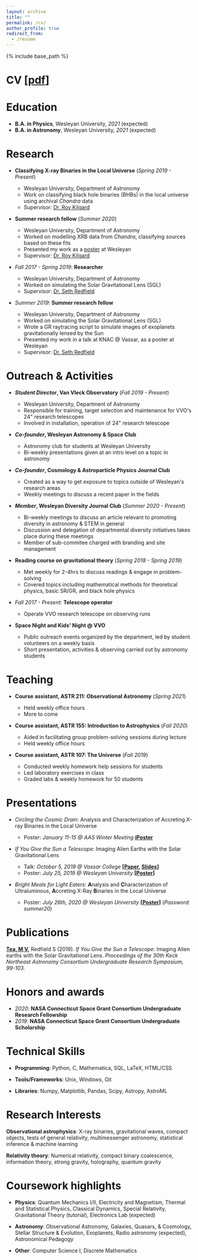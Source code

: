 ```yaml
---
layout: archive
title: ""
permalink: /cv/
author_profile: true
redirect_from:
  - /resume
---
```


{% include base_path %}

# **CV [[pdf](https://mvtea.github.io/files/cv.pdf)]**



Education
======
* **B.A. in Physics**, Wesleyan University, *2021* (expected)
* **B.A. in Astronomy**, Wesleyan University, *2021* (expected)


Research
======
* **Classifying X-ray Binaries in the Local Universe** (*Spring 2019 - Present*)
  * Wesleyan University, Department of Astronomy
  * Work on classifying black hole binaries (BHBs) in the local universe using archival *Chandra* data
  * Supervisor: [Dr. Roy Kilgard](http://rkilgard.faculty.wesleyan.edu/)
  
* **Summer research fellow** (*Summer 2020*)
  * Wesleyan University, Department of Astronomy
  * Worked on modelling XRB data from *Chandra*, classifying sources based on these fits
  * Presented my work as a [poster]() at Wesleyan
  * Supervisor: [Dr. Roy Kilgard](http://rkilgard.faculty.wesleyan.edu/)
  
* *Fall 2017 - Spring 2019*: **Researcher**
  * Wesleyan University, Department of Astronomy
  * Worked on simulating the Solar Gravitational Lens (SGL)
  * Supervisor: [Dr. Seth Redfield](https://sethredfield.wescreates.wesleyan.edu/)
  
* *Summer 2019*: **Summer research fellow**
  * Wesleyan University, Department of Astronomy 
  * Worked on simulating the Solar Gravitational Lens (SGL)
  * Wrote a GR raytracing script to simulate images of exoplanets gravitationally lensed by the Sun
  * Presented my work in a talk at KNAC @ Vassar, as a poster at Wesleyan
  * Supervisor: [Dr. Seth Redfield](https://sethredfield.wescreates.wesleyan.edu/)


Outreach & Activities
=====

* **_Student Director_, Van Vleck Observatory** (*Fall 2019 - Present*)
  * Wesleyan University, Department of Astronomy
  * Responsible for training, target selection and maintenance for VVO's 24" research telescopes
  * Involved in installation, operation of 24" research telescope
  
* **_Co-founder_, Wesleyan Astronomy & Space Club**
  * Astronomy club for students at Wesleyan University
  * Bi-weekly presentations given at an intro level on a topic in astronomy
  
* **_Co-founder_, Cosmology & Astroparticle Physics Journal Club**
  * Created as a way to get exposure to topics outside of Wesleyan's research areas
  * Weekly meetings to discuss a recent paper in the fields
  
* **_Member_, Wesleyan Diversity Journal Club** (*Summer 2020 - Present*)
  * Bi-weekly meetings to discuss an article relevant to promoting diversity in astronomy & STEM in general
  * Discussion and delegation of departmental diversity initiatives takes place during these meetings
  * Member of sub-commitee charged with branding and site management
  
* **Reading course on gravitational theory** (*Spring 2018 - Spring 2019*)
  * Met weekly for 2-4hrs to discuss readings & engage in problem-solving
  * Covered topics including mathematical methods for theoretical physics, basic SR/GR, and black hole physics
  
* *Fall 2017 - Present*: **Telescope operator**
  * Operate VVO research telescope on observing runs
  
* **Space Night and Kids' Night @ VVO**
  * Public outreach events organized by the department, led by student volunteers on a weekly basis
  * Short presentation, activities & observing carried out by astronomy students
  
  
Teaching
======
* **Course assistant, ASTR 211: Observational Astronomy** (*Spring 2021*)
  * Held weekly office hours
  * More to come

* **Course assistant, ASTR 155: Introduction to Astrophysics** (*Fall 2020*)
  * Aided in facilitating group problem-solving sessions during lecture
  * Held weekly office hours
  
* **Course assistant, ASTR 107: The Universe** (*Fall 2019*)
  * Conducted weekly homework help sessions for students
  * Led laboratory exercises in class
  * Graded labs & weekly homework for 50 students
  
  
Presentations
======
* _Circling the Cosmic Drain_: Analysis and Characterization of Accreting X-ray Binaries in the Local Universe
  * Poster: *January 11-15 @ AAS Winter Meeting* **[iPoster](aas237-aas.ipostersessions.com/Default.aspx?s=00-7B-01-BD-28-AA-F6-1C-01-91-30-D7-F0-CD-23-19)**
  
* _If You Give the Sun a Telescope_: Imaging Alien Earths with the Solar Gravitational Lens
  * Talk: *October 5, 2019 @ Vassar College* **[[Paper](https://mvtea.github.io/files/tea_knac2019.pdf), [Slides](https://mvtea.github.io/files/Tea_KNAC2019_Talk.pdf)]**
  * Poster: *July 25, 2019 @ Wesleyan University*  **[[Poster](https://mvtea.github.io/files/summer_2019_poster.pdf)]**
  
* _Bright Meals for Light Eaters_: **A**nalysis and **C**haracterization of Ultraluminous, **A**ccreting X-Ray **B**inaries in the Local Universe
  * Poster: *July 26th, 2020 @ Wesleyan University* **[[Poster](http://summer20.research.wesleyan.edu/2020/07/01/51/)]** (*Password: summer20*)


Publications
======
**<ins>Tea, M V</ins>,** Redfield S (2019). _If You Give the Sun a Telescope_: Imaging Alien earths with the Solar Gravitational Lens. _Proceedings of the 30th Keck Northeast Astronomy Consortium Undergraduate Research Symposium, 99-103._


Honors and awards
======
* *2020*: **NASA Connecticut Space Grant Consortium Undergraduate Research Fellowship**
* *2019*: **NASA Connecticut Space Grant Consortium Undergraduate Scholarship**
  
  
Technical Skills
======
* **Programming**: Python, C, Mathematica, SQL, LaTeX, HTML/CSS

* **Tools/Frameworks**: Unix, Windows, Git

* **Libraries**: Numpy, Matplotlib, Pandas, Scipy, Astropy, AstroML


Research Interests
======
**Observational astrophysics**: X-ray binaries, gravitational waves, compact objects, tests of general relativity, multimessenger astronomy, statistical inference & machine learning

**Relativity theory**: Numerical relativity, compact binary coalescence, information theory, strong gravity, holography, quantum gravity


Coursework highlights
======
* **Physics**: Quantum Mechanics I/II, Electricity and Magnetism, Thermal and Statistical Physics, Classical Dynamics, Special Relativity, Gravitational Theory (tutorial), Electronics Lab (expected)

* **Astronomy**: Observational Astronomy, Galaxies, Quasars, & Cosmology, Stellar Structure & Evolution, Exoplanets, Radio astronomy (expected), Astronomical Pedagogy

* **Other**: Computer Science I, Discrete Mathematics
